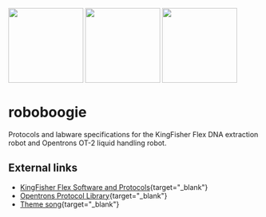 <img src="https://www.bc-diagnostics.com/wp-content/uploads/2014/07/BCD-KingFisher-Flex.jpg" height=150> <img src="https://opentrons.com/static/ot2_precise-a428637e2c5e4edbcce16a90d6aad08e.jpg" height=150> <img src="http://static2.wikia.nocookie.net/__cb20090216043852/flightoftheconchords/images/2/29/1x01_-_Robots.jpg" height=150>

# roboboogie

Protocols and labware specifications for the KingFisher Flex DNA extraction robot and Opentrons OT-2 liquid handling robot.

## External links

* [KingFisher Flex Software and Protocols](https://www.thermofisher.com/us/en/home/life-science/dna-rna-purification-analysis/automated-purification-extraction/kingfisher-flex.html){target="_blank"}
* [Opentrons Protocol Library](https://protocols.opentrons.com/){target="_blank"}
* [Theme song](https://www.youtube.com/watch?v=2IPAOxrH7Ro){target="_blank"}
